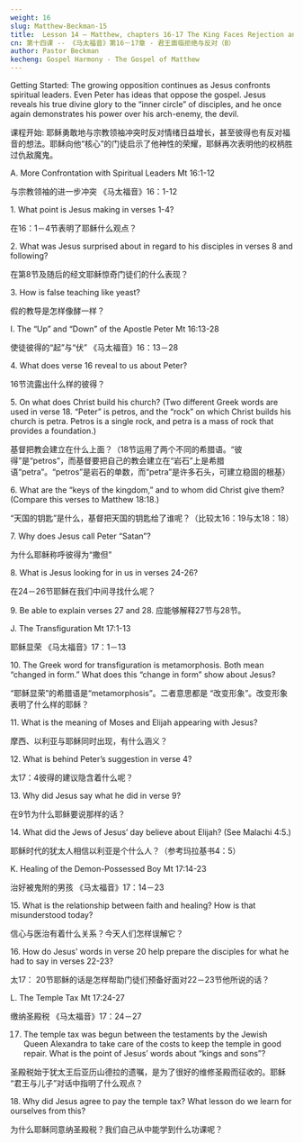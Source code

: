 ```yaml
---
weight: 16
slug: Matthew-Beckman-15
title:  Lesson 14 – Matthew, chapters 16-17 The King Faces Rejection and Opposition (B)
cn: 第十四课 -- 《马太福音》第16－17章 - 君王面临拒绝与反对（B）
author: Pastor Beckman
kecheng: Gospel Harmony - The Gospel of Matthew
---
```




Getting Started: The growing opposition continues as Jesus confronts spiritual leaders. Even Peter has ideas that oppose the gospel. Jesus reveals his true divine glory to the “inner circle” of disciples, and he once again demonstrates his power over his arch-enemy, the devil.

课程开始: 耶稣勇敢地与宗教领袖冲突时反对情绪日益增长，甚至彼得也有反对福音的想法。耶稣向他“核心”的门徒启示了他神性的荣耀，耶稣再次表明他的权柄胜过仇敌魔鬼。


A. More Confrontation with Spiritual Leaders    Mt 16:1-12

与宗教领袖的进一步冲突            《马太福音》16：1-12

1\. What point is Jesus making in verses 1-4?

在16：1－4节表明了耶稣什么观点？

2\.   What was Jesus surprised about in regard to his disciples in verses 8 and following?

在第8节及随后的经文耶稣惊奇门徒们的什么表现？

3\.   How is false teaching like yeast?

假的教导是怎样像酵一样？

I. The “Up” and “Down” of the Apostle Peter    Mt 16:13-28

使徒彼得的“起”与“伏”           《马太福音》16：13－28

4\. What does verse 16 reveal to us about Peter?

16节流露出什么样的彼得？

5\.   On what does Christ build his church? (Two different Greek words are used in verse 18. “Peter” is petros, and the “rock” on which Christ builds his church is petra. Petros is a single rock, and petra is a mass of rock that provides a foundation.)

基督把教会建立在什么上面？（18节运用了两个不同的希腊语。“彼得”是“petros”，而基督要把自己的教会建立在“岩石”上是希腊语“petra”。“petros”是岩石的单数，而“petra”是许多石头，可建立稳固的根基）

6\.   What are the “keys of the kingdom,” and to whom did Christ give them? (Compare this verses to Matthew 18:18.)

“天国的钥匙”是什么，基督把天国的钥匙给了谁呢？（比较太16：19与太18：18）


7\.   Why does Jesus call Peter “Satan”?

为什么耶稣称呼彼得为“撒但”

8\.   What is Jesus looking for in us in verses 24-26?

在24－26节耶稣在我们中间寻找什么呢？

9\.   Be able to explain verses 27 and 28.
     应能够解释27节与28节。

J. The Transfiguration    Mt 17:1-13

耶稣显荣                        《马太福音》17：1－13

10\. The Greek word for transfiguration is metamorphosis. Both mean “changed in form.” What does this “change in form” show about Jesus?

“耶稣显荣”的希腊语是“metamorphosis”。二者意思都是 “改变形象”。改变形象表明了什么样的耶稣？

11\. What is the meaning of Moses and Elijah appearing with Jesus?

摩西、以利亚与耶稣同时出现，有什么涵义？

12\. What is behind Peter’s suggestion in verse 4?

太17：4彼得的建议隐含着什么呢？

13\. Why did Jesus say what he did in verse 9?

在9节为什么耶稣要说那样的话？

14\. What did the Jews of Jesus’ day believe about Elijah? (See Malachi 4:5.)

耶稣时代的犹太人相信以利亚是个什么人？（参考玛拉基书4：5）

K. Healing of the Demon-Possessed Boy    Mt 17:14-23

治好被鬼附的男孩              《马太福音》17：14－23

15\. What is the relationship between faith and healing? How is that misunderstood today?

信心与医治有着什么关系？今天人们怎样误解它？

16\. How do Jesus’ words in verse 20 help prepare the disciples for what he had to say in verses 22-23?

太17： 20节耶稣的话是怎样帮助门徒们预备好面对22－23节他所说的话？

L. The Temple Tax    Mt 17:24-27

缴纳圣殿税            《马太福音》17：24－27

17. The temple tax was begun between the testaments by the Jewish Queen Alexandra to take care of the costs to keep the temple in good repair. What is the point of Jesus’ words about “kings and sons”?

圣殿税始于犹太王后亚历山德拉的遗嘱，是为了很好的维修圣殿而征收的。耶稣 “君王与儿子”对话中指明了什么观点？


18\. Why did Jesus agree to pay the temple tax? What lesson do we learn for ourselves from this?

为什么耶稣同意纳圣殿税？我们自己从中能学到什么功课呢？   
